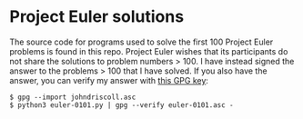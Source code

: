# Project Euler solutions

The source code for programs used to solve the first 100 Project Euler problems
is found in this repo. Project Euler wishes that its participants do not share
the solutions to problem numbers > 100. I have instead signed the answer to the
problems > 100 that I have solved. If you also have the answer, you can
verify my answer with [this GPG key][1]:

```shell
$ gpg --import johndriscoll.asc
$ python3 euler-0101.py | gpg --verify euler-0101.asc -
```

[1]: johndriscoll.asc
